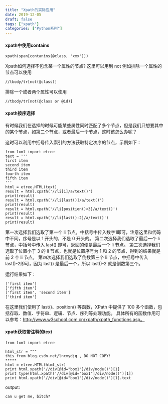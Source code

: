 ```yaml
---
title: "Xpath的实际应用"
date: 2019-12-05
draft: false
tags: ["xpath"]
categories: ["Python系列"]
---
```


#### xpath中使用contains
```
xpath(span[contanins(@class, 'xxx')])
```
Xpath如何选择不包含某一个属性的节点?
这里可以用到 not 例如排除一个属性的节点可以使用
```
//tbody/tr[not(@class)]
```

排除一个或者两个属性可以使用
```
//tbody/tr[not(@class or @id)]
```

#### xpath按序选择
有时候我们在选择的时候可能某些属性同时匹配了多个节点，但是我们只想要其中的某个节点，如第二个节点，或者最后一个节点，这时该怎么办呢？

这时可以利用中括号传入索引的方法获取特定次序的节点，示例如下：
```
from lxml import etree
text = '''
first item
second item
third item
fourth item
fifth item
'''
html = etree.HTML(text)
result = html.xpath('//li[1]/a/text()')
print(result)
result = html.xpath('//li[last()]/a/text()')
print(result)
result = html.xpath('//li[position()<3]/a/text()')
print(result)
result = html.xpath('//li[last()-2]/a/text()')
print(result)
```
第一次选择我们选取了第一个 li 节点，中括号中传入数字1即可，注意这里和代码中不同，序号是以 1 开头的，不是 0 开头的。 第二次选择我们选取了最后一个 li 节点，中括号中传入 last() 即可，返回的便是最后一个 li 节点。 第三次选择我们选取了位置小于 3 的 li 节点，也就是位置序号为 1 和 2 的节点，得到的结果就是前 2 个 li 节点。 第四次选择我们选取了倒数第三个 li 节点，中括号中传入 last()-2即可，因为 last() 是最后一个，所以 last()-2 就是倒数第三个。

运行结果如下：
```
['first item']
['fifth item']
['first item', 'second item']
['third item']
```
在这里我们使用了 last()、position() 等函数，XPath 中提供了 100 多个函数，包括存取、数值、字符串、逻辑、节点、序列等处理功能。 具体所有的函数作用可以参考：http://www.w3school.com.cn/xpath/xpath_functions.asp。

#### xpath获取带注释的text
```
from lxml import etree

html_str = """
this from blog.csdn.net/lncxydjq , DO NOT COPY!
*****
html = etree.HTML(html_str)
print html.xpath('//div[@id="box1"]/div/node()')[1]
print type(html.xpath('//div[@id="box1"]/div/node()')[1])
print html.xpath('//div[@id="box1"]/div/node()')[1].text
```

output:
```
can u get me, bitch?
```